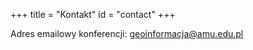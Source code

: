 +++
title = "Kontakt"
id = "contact"
+++

Adres emailowy konferencji: [geoinformacja@amu.edu.pl](geoinformacja@amu.edu.pl)


